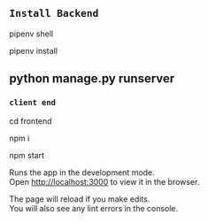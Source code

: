 
## `Install Backend`

pipenv shell

pipenv install

## python manage.py runserver

### `client end`

cd frontend

npm i

npm start

Runs the app in the development mode.<br />
Open [http://localhost:3000](http://localhost:3000) to view it in the browser.

The page will reload if you make edits.<br />
You will also see any lint errors in the console.


